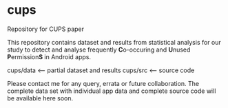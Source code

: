 # cups
Repository for CUPS paper

This repository contains dataset and results from statistical analysis for our study to detect and analyse frequently **C**o-occuring and **U**nused **P**ermission**S** in Android apps.    

cups/data <-- partial dataset and results
cups/src <-- source code

Please contact me for any query, errata or future collaboration. The complete data set with individual app data and complete source code will be available here soon.   
